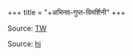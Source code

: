 +++
title = "+अभिनव-गुप्त-विमर्शिनी"
+++

Source: [TW](https://archive.org/details/IshwarPratyabhijnaVivrittiKSTS/page/n9/mode/2up)

Source: [hi](https://archive.org/details/IshwarPratyabhijnaVimarshiniAcharyaKrishnanandaSagar/page/n24/mode/1up)